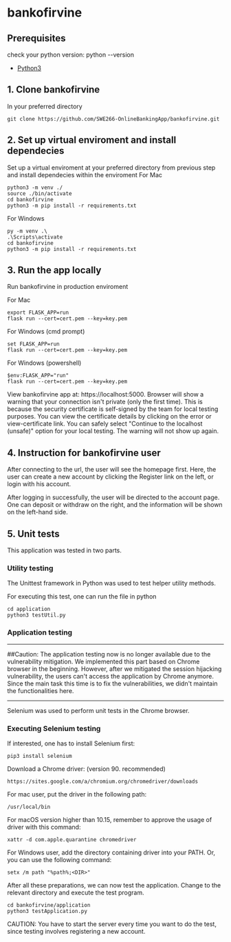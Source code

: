 # bankofirvine

## Prerequisites
check your python version: python --version
* [Python3](https://www.python.org/downloads/)

## 1. Clone bankofirvine
In your preferred directory
```
git clone https://github.com/SWE266-OnlineBankingApp/bankofirvine.git
```

## 2. Set up virtual enviroment and install dependecies 
Set up a virtual enviroment at your preferred directory from previous step and install dependecies within the enviroment
For Mac
```
python3 -m venv ./
source ./bin/activate
cd bankofirvine
python3 -m pip install -r requirements.txt
```

For Windows
```
py -m venv .\
.\Scripts\activate
cd bankofirvine
python3 -m pip install -r requirements.txt
```

## 3. Run the app locally
Run bankofirvine in production enviroment

For Mac
```
export FLASK_APP=run
flask run --cert=cert.pem --key=key.pem
```

For Windows (cmd prompt)
```
set FLASK_APP=run
flask run --cert=cert.pem --key=key.pem
```
For Windows (powershell)
```
$env:FLASK_APP="run"
flask run --cert=cert.pem --key=key.pem
```
View bankofirvine app at: https://localhost:5000.
Browser will show a warning that your connection isn't private (only the first time). This is because the security certificate is self-signed by the team for local testing purposes. You can view the certificate details by clicking on the error or view-certificate link. You can safely select "Continue to the localhost (unsafe)" option for your local testing. The warning will not show up again.

## 4. Instruction for bankofirvine user

After connecting to the url, the user will see the homepage first. Here, the user can create a new account by clicking the Register link on the left, or login with his account. 

After logging in successfully, the user will be directed to the account page. One can deposit or withdraw on the right, and the information will be shown on the left-hand side. 

## 5. Unit tests

This application was tested in two parts.

### Utility testing

The Unittest framework in Python was used to test helper utility methods. 

For executing this test, one can run the file in python

```
cd application
python3 testUtil.py
```

### Application testing

---
##Caution: The application testing now is no longer available due to the vulnerability mitigation. 
We implemented this part based on Chrome browser in the beginning. However, after we mitigated the session hijacking vulnerability, the users can't access the application by Chrome anymore. Since the main task this time is to fix the vulnerabilities, we didn't maintain the functionalities here.    

---
Selenium was used to perform unit tests in the Chrome browser. 

### Executing Selenium testing

If interested, one has to install Selenium first:
```
pip3 install selenium
```

Download a Chrome driver: (version 90. recommended)
```
https://sites.google.com/a/chromium.org/chromedriver/downloads
```

For mac user, put the driver in the following path:
```
/usr/local/bin
```

For macOS version higher than 10.15, remember to approve the usage of driver with this command:
```
xattr -d com.apple.quarantine chromedriver
```
For Windows user, add the directory containing driver into your PATH. Or, you can use the following command:
```
setx /m path "%path%;<DIR>"
```

After all these preparations, we can now test the application.
Change to the relevant directory and execute the test program.
```
cd bankofirvine/application
python3 testApplication.py
```

CAUTION: You have to start the server every time you want to do the test, since testing involves registering a new account.